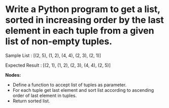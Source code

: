 # Write a Python program to get a list, sorted in increasing order by the last element in each tuple from a given list of non-empty tuples.

Sample List : [(2, 5), (1, 2), (4, 4), (2, 3), (2, 1)]

Expected Result : [(2, 1), (1, 2), (2, 3), (4, 4), (2, 5)]

**Nodes:**
* Define a function to accept list of tuples as parameter.
* For each tuple get last element and sort list according to ascending order of last element in tuples.
* Return sorted list.
